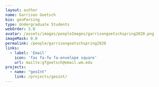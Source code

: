 ```yaml
---
layout: author
name: Garrison Goetsch
bio: geoParsing
type: Undergraduate Students
webOrder: 5.0
avatar: /assets/images/peopleImages/garrisongoetschspring2020.png
imageMask: 0.0
permalink: /people/garrisongoetschspring2020
links:
  - label: 'Email'
    icon: 'fas fa-fw fa-envelope square'
    url: mailto:gfgoetsch@email.wm.edu
projects:
  - name: "geoInt"
    link: /projects/geoint/
---
```

